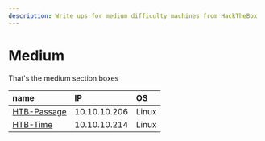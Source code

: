 ```yaml
---
description: Write ups for medium difficulty machines from HackTheBox
---
```


# Medium

That's the medium section boxes

| name | IP | OS |
| :--- | :--- | :--- |
| [HTB-Passage](htb-passage.md) | 10.10.10.206 | Linux |
| [HTB-Time](htb-time.md) | 10.10.10.214 | Linux |

